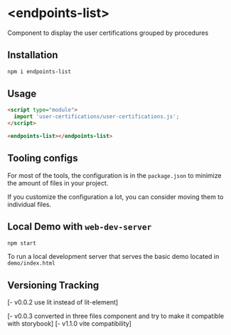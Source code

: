 # \<endpoints-list>
Component to display the user certifications grouped by procedures

## Installation

```bash
npm i endpoints-list
```

## Usage

```html
<script type="module">
  import 'user-certifications/user-certifications.js';
</script>

<endpoints-list></endpoints-list>
```



## Tooling configs

For most of the tools, the configuration is in the `package.json` to minimize the amount of files in your project.

If you customize the configuration a lot, you can consider moving them to individual files.

## Local Demo with `web-dev-server`

```bash
npm start
```

To run a local development server that serves the basic demo located in `demo/index.html`

## Versioning Tracking
[- v0.0.2 use lit instead of lit-element]

[- v0.0.3 converted in three files component and try to make it compatible with storybook]
[- v1.1.0 vite compatibility]

